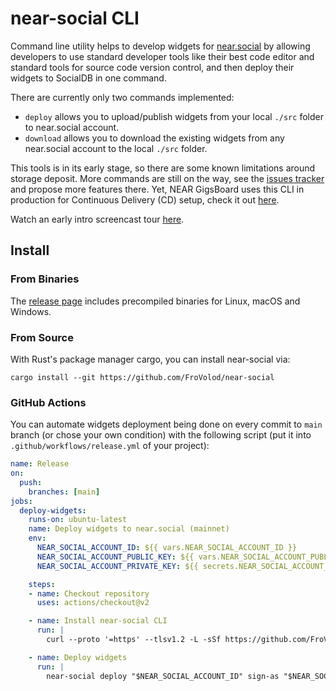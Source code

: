 # near-social CLI

Command line utility helps to develop widgets for [near.social](https://near.social) by allowing developers to use standard developer tools like their best code editor and standard tools for source code version control, and then deploy their widgets to SocialDB in one command.

There are currently only two commands implemented:
* `deploy` allows you to upload/publish widgets from your local `./src` folder to near.social account.
* `download` allows you to download the existing widgets from any near.social account to the local `./src` folder.

This tools is in its early stage, so there are some known limitations around storage deposit.
More commands are still on the way, see the [issues tracker](https://github.com/FroVolod/near-social/issues) and propose more features there.
Yet, NEAR GigsBoard uses this CLI in production for Continuous Delivery (CD) setup, check it out [here](https://github.com/near/devgigsboard-widgets/blob/69fb12cf2fb62d14db6911661bac77cdc969a8b4/.github/workflows/release.yml).

Watch an early intro screencast tour [here](https://www.loom.com/share/8b6c3509eb61498b8bffbe65a625616d).

## Install

### From Binaries

The [release page](https://github.com/FroVolod/near-social/releases) includes precompiled binaries for Linux, macOS and Windows. 

### From Source

With Rust's package manager cargo, you can install near-social via:

```
cargo install --git https://github.com/FroVolod/near-social
```

### GitHub Actions

You can automate widgets deployment being done on every commit to `main` branch (or chose your own condition) with the following script (put it into `.github/workflows/release.yml` of your project):

```yml
name: Release
on:
  push:
    branches: [main]
jobs:
  deploy-widgets:
    runs-on: ubuntu-latest
    name: Deploy widgets to near.social (mainnet)
    env:
      NEAR_SOCIAL_ACCOUNT_ID: ${{ vars.NEAR_SOCIAL_ACCOUNT_ID }}
      NEAR_SOCIAL_ACCOUNT_PUBLIC_KEY: ${{ vars.NEAR_SOCIAL_ACCOUNT_PUBLIC_KEY }}
      NEAR_SOCIAL_ACCOUNT_PRIVATE_KEY: ${{ secrets.NEAR_SOCIAL_ACCOUNT_PRIVATE_KEY }}

    steps:
    - name: Checkout repository
      uses: actions/checkout@v2

    - name: Install near-social CLI
      run: |
        curl --proto '=https' --tlsv1.2 -L -sSf https://github.com/FroVolod/near-social/releases/download/v0.2.3/installer.sh | sh

    - name: Deploy widgets
      run: |
        near-social deploy "$NEAR_SOCIAL_ACCOUNT_ID" sign-as "$NEAR_SOCIAL_ACCOUNT_ID" network-config mainnet sign-with-plaintext-private-key --signer-public-key "$NEAR_SOCIAL_ACCOUNT_PUBLIC_KEY" --signer-private-key "$NEAR_SOCIAL_ACCOUNT_PRIVATE_KEY" send
```
